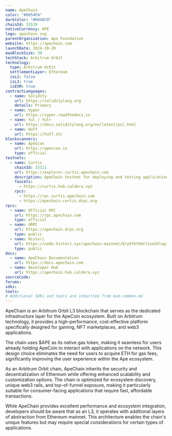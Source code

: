 ```yaml
---
name: ApeChain
color: "#0054FA"
darkColor: "#0040C0"
chainId: 33139
nativeCurrency: APE
logo: apechain.svg
parentOrganization: Ape Foundation
website: https://apechain.com
launchDate: 2024-10-20
maxBlockSize: 30
techStack: Arbitrum Orbit
technology:
  type: Arbitrum Orbit
  settlementLayer: Ethereum
  isL2: false
  isL3: true
  isEVM: true
contractLanguages:
  - name: Solidity
    url: https://soliditylang.org
    details: Primary
  - name: Vyper
    url: https://vyper.readthedocs.io
  - name: Yul / Yul+
    url: https://docs.soliditylang.org/en/latest/yul.html
  - name: Huff
    url: https://huff.sh/
blockscanners:
  - name: ApeScan
    url: https://apescan.io
    type: official
testnets:
  - name: Curtis
    chainId: 33111
    url: https://explorer.curtis.apechain.com
    description: ApeChain testnet for deploying and testing applications before mainnet launch.
    faucets: 
      - https://curtis.hub.caldera.xyz
    rpcs:
      - https://rpc.curtis.apechain.com
      - https://apechain-curtis.drpc.org
rpcs:
  - name: Official RPC
    url: https://rpc.apechain.com
    type: official
  - name: dRPC
    url: https://apechain.drpc.org
    type: public
  - name: Histori
    url: https://node.histori.xyz/apechain-mainnet/8ry9f6t9dct1se2hlagxnd9n2a
    type: public
docs:
  - name: ApeChain Documentation
    url: https://docs.apechain.com
  - name: Developer Hub
    url: https://apechain.hub.caldera.xyz
sourceCode:
forums:
sdks:
tools:
# Additional SDKs and tools are inherited from evm-common.md
---
```


ApeChain is an Arbitrum Orbit L3 blockchain that serves as the dedicated infrastructure layer for the ApeCoin ecosystem. Built on Arbitrum technology, it provides a high-performance, cost-effective platform specifically designed for gaming, NFT marketplaces, and web3 applications.

The chain uses $APE as its native gas token, making it seamless for users already holding ApeCoin to interact with applications on the network. This design choice eliminates the need for users to acquire ETH for gas fees, significantly improving the user experience within the Ape ecosystem.

As an Arbitrum Orbit chain, ApeChain inherits the security and decentralization of Ethereum while offering enhanced scalability and customization options. The chain is optimized for ecosystem discovery, unique web3 rails, and top-of-funnel exposure, making it particularly suitable for consumer-facing applications that require fast, affordable transactions.

While ApeChain provides excellent performance and ecosystem integration, developers should be aware that as an L3, it operates with additional layers of abstraction from Ethereum mainnet. This architecture enables the chain's unique features but may require special considerations for certain types of applications.